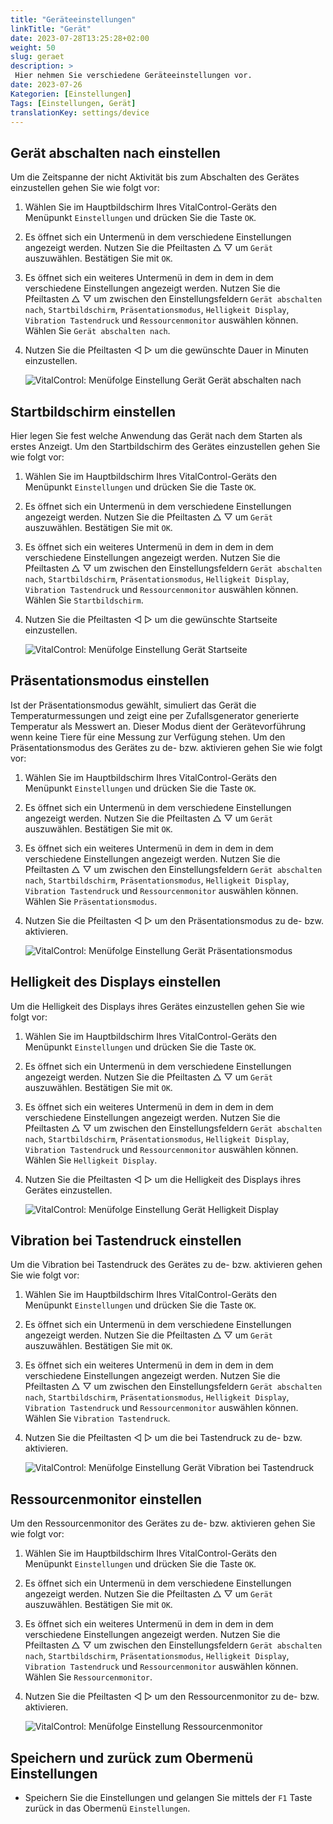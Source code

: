 ```yaml
---
title: "Geräteeinstellungen"
linkTitle: "Gerät"
date: 2023-07-28T13:25:28+02:00
weight: 50
slug: geraet
description: >
 Hier nehmen Sie verschiedene Geräteeinstellungen vor.
date: 2023-07-26
Kategorien: [Einstellungen]
Tags: [Einstellungen, Gerät]
translationKey: settings/device
---
```

## Gerät abschalten nach einstellen

Um die Zeitspanne der nicht Aktivität bis zum Abschalten des Gerätes einzustellen gehen Sie wie folgt vor:

1. Wählen Sie im Hauptbildschirm Ihres VitalControl-Geräts den Menüpunkt `Einstellungen` und drücken Sie die Taste `OK`.

2. Es öffnet sich ein Untermenü in dem verschiedene Einstellungen angezeigt werden. Nutzen Sie die Pfeiltasten  △ ▽  um `Gerät` auszuwählen. Bestätigen Sie mit `OK`.

3. Es öffnet sich ein weiteres Untermenü in dem in dem in dem verschiedene Einstellungen angezeigt werden. Nutzen Sie die Pfeiltasten △ ▽ um zwischen den Einstellungsfeldern `Gerät abschalten nach`, `Startbildschirm`, `Präsentationsmodus`, `Helligkeit Display`, `Vibration Tastendruck` und `Ressourcenmonitor` auswählen können. Wählen Sie `Gerät abschalten nach`.

4. Nutzen Sie die Pfeiltasten ◁ ▷ um die gewünschte Dauer in Minuten einzustellen.

    ![VitalControl: Menüfolge Einstellung Gerät Gerät abschalten nach](../bilder/gerätabschaltennach.png "Gerät abschalten nach einstellen")

## Startbildschirm einstellen

Hier legen Sie fest welche Anwendung das Gerät nach dem Starten als erstes Anzeigt. Um den Startbildschirm des Gerätes einzustellen gehen Sie wie folgt vor:

1. Wählen Sie im Hauptbildschirm Ihres VitalControl-Geräts den Menüpunkt `Einstellungen` und drücken Sie die Taste `OK`.

2. Es öffnet sich ein Untermenü in dem verschiedene Einstellungen angezeigt werden. Nutzen Sie die Pfeiltasten  △ ▽  um `Gerät` auszuwählen. Bestätigen Sie mit `OK`.

3. Es öffnet sich ein weiteres Untermenü in dem in dem in dem verschiedene Einstellungen angezeigt werden. Nutzen Sie die Pfeiltasten △ ▽ um zwischen den Einstellungsfeldern `Gerät abschalten nach`, `Startbildschirm`, `Präsentationsmodus`, `Helligkeit Display`, `Vibration Tastendruck` und `Ressourcenmonitor` auswählen können. Wählen Sie `Startbildschirm`.

4. Nutzen Sie die Pfeiltasten ◁ ▷ um die gewünschte Startseite einzustellen.

    ![VitalControl: Menüfolge Einstellung Gerät Startseite](../bilder/startseite.png "Startseite einstellen")

## Präsentationsmodus einstellen

Ist der Präsentationsmodus gewählt, simuliert das Gerät die Temperaturmessungen und zeigt eine per Zufallsgenerator generierte Temperatur als Messwert an. Dieser Modus dient der Gerätevorführung
wenn keine Tiere für eine Messung zur Verfügung stehen. Um den Präsentationsmodus des Gerätes zu de- bzw. aktivieren gehen Sie wie folgt vor:

1. Wählen Sie im Hauptbildschirm Ihres VitalControl-Geräts den Menüpunkt `Einstellungen` und drücken Sie die Taste `OK`.

2. Es öffnet sich ein Untermenü in dem verschiedene Einstellungen angezeigt werden. Nutzen Sie die Pfeiltasten  △ ▽  um `Gerät` auszuwählen. Bestätigen Sie mit `OK`.

3. Es öffnet sich ein weiteres Untermenü in dem in dem in dem verschiedene Einstellungen angezeigt werden. Nutzen Sie die Pfeiltasten △ ▽ um zwischen den Einstellungsfeldern `Gerät abschalten nach`, `Startbildschirm`, `Präsentationsmodus`, `Helligkeit Display`, `Vibration Tastendruck` und `Ressourcenmonitor` auswählen können. Wählen Sie `Präsentationsmodus`.

4. Nutzen Sie die Pfeiltasten ◁ ▷ um den Präsentationsmodus zu de- bzw. aktivieren.

    ![VitalControl: Menüfolge Einstellung Gerät Präsentationsmodus](../bilder/präsentationsmodus.png "Präsentationsmodus einstellen")

## Helligkeit des Displays einstellen

Um die Helligkeit des Displays ihres Gerätes einzustellen gehen Sie wie folgt vor:

1. Wählen Sie im Hauptbildschirm Ihres VitalControl-Geräts den Menüpunkt `Einstellungen` und drücken Sie die Taste `OK`.

2. Es öffnet sich ein Untermenü in dem verschiedene Einstellungen angezeigt werden. Nutzen Sie die Pfeiltasten  △ ▽  um `Gerät` auszuwählen. Bestätigen Sie mit `OK`.

3. Es öffnet sich ein weiteres Untermenü in dem in dem in dem verschiedene Einstellungen angezeigt werden. Nutzen Sie die Pfeiltasten △ ▽ um zwischen den Einstellungsfeldern `Gerät abschalten nach`, `Startbildschirm`, `Präsentationsmodus`, `Helligkeit Display`, `Vibration Tastendruck` und `Ressourcenmonitor` auswählen können. Wählen Sie `Helligkeit Display`.

4. Nutzen Sie die Pfeiltasten ◁ ▷ um die Helligkeit des Displays ihres Gerätes einzustellen.

    ![VitalControl: Menüfolge Einstellung Gerät Helligkeit Display](../bilder/helligkeitdisplay.png "Helligkeit des Displays einstellen")

## Vibration bei Tastendruck einstellen

Um die Vibration bei Tastendruck des Gerätes zu de- bzw. aktivieren gehen Sie wie folgt vor:

1. Wählen Sie im Hauptbildschirm Ihres VitalControl-Geräts den Menüpunkt `Einstellungen` und drücken Sie die Taste `OK`.

2. Es öffnet sich ein Untermenü in dem verschiedene Einstellungen angezeigt werden. Nutzen Sie die Pfeiltasten  △ ▽  um `Gerät` auszuwählen. Bestätigen Sie mit `OK`.

3. Es öffnet sich ein weiteres Untermenü in dem in dem in dem verschiedene Einstellungen angezeigt werden. Nutzen Sie die Pfeiltasten △ ▽ um zwischen den Einstellungsfeldern `Gerät abschalten nach`, `Startbildschirm`, `Präsentationsmodus`, `Helligkeit Display`, `Vibration Tastendruck` und `Ressourcenmonitor` auswählen können. Wählen Sie `Vibration Tastendruck`.

4. Nutzen Sie die Pfeiltasten ◁ ▷ um die bei Tastendruck zu de- bzw. aktivieren.

    ![VitalControl: Menüfolge Einstellung Gerät Vibration bei Tastendruck](../bilder/vibrationtastendruck.png "Vibration bei Tastendruck einstellen")

## Ressourcenmonitor einstellen

Um den Ressourcenmonitor des Gerätes zu de- bzw. aktivieren gehen Sie wie folgt vor:

1. Wählen Sie im Hauptbildschirm Ihres VitalControl-Geräts den Menüpunkt `Einstellungen` und drücken Sie die Taste `OK`.

2. Es öffnet sich ein Untermenü in dem verschiedene Einstellungen angezeigt werden. Nutzen Sie die Pfeiltasten  △ ▽  um `Gerät` auszuwählen. Bestätigen Sie mit `OK`.

3. Es öffnet sich ein weiteres Untermenü in dem in dem in dem verschiedene Einstellungen angezeigt werden. Nutzen Sie die Pfeiltasten △ ▽ um zwischen den Einstellungsfeldern `Gerät abschalten nach`, `Startbildschirm`, `Präsentationsmodus`, `Helligkeit Display`, `Vibration Tastendruck` und `Ressourcenmonitor` auswählen können. Wählen Sie `Ressourcenmonitor`.

4. Nutzen Sie die Pfeiltasten ◁ ▷ um den Ressourcenmonitor zu de- bzw. aktivieren.

    ![VitalControl: Menüfolge Einstellung Ressourcenmonitor](../bilder/ressourcenmonitor.png "Ressourcenmonitor einstellen")

## Speichern und zurück zum Obermenü Einstellungen

- Speichern Sie die Einstellungen und gelangen Sie mittels der `F1` Taste zurück in das Obermenü `Einstellungen`.


